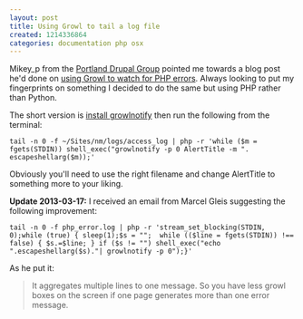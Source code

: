 ```yaml
---
layout: post
title: Using Growl to tail a log file
created: 1214336864
categories: documentation php osx
---
```

Mikey_p from the [Portland Drupal Group](http://groups.drupal.org/portland) pointed me towards a blog post he'd done on [using Growl to watch for PHP errors](http://mikeyp.net/archives/2008/06/how_get_a_pop_notification_a_php_error.html). Always looking to put my fingerprints on something I decided to do the same but using PHP rather than Python.

The short version is [install growlnotify](http://growl.info/documentation/growlnotify.php) then run the following from the terminal:

```
tail -n 0 -f ~/Sites/nm/logs/access_log | php -r 'while ($m = fgets(STDIN)) shell_exec("growlnotify -p 0 AlertTitle -m ". escapeshellarg($m));'
```

Obviously you'll need to use the right filename and change AlertTitle to something more to your liking.

**Update 2013-03-17:** I received an email from Marcel Gleis suggesting the following improvement:


```
tail -n 0 -f php_error.log | php -r 'stream_set_blocking(STDIN, 0);while (true) { sleep(1);$s = "";  while (($line = fgets(STDIN)) !== false) { $s.=$line; } if ($s != "") shell_exec("echo ".escapeshellarg($s)."| growlnotify -p 0");}'
```


As he put it:

> It aggregates multiple lines to one message. So you have less growl boxes on the screen if one page generates more than one error message.
